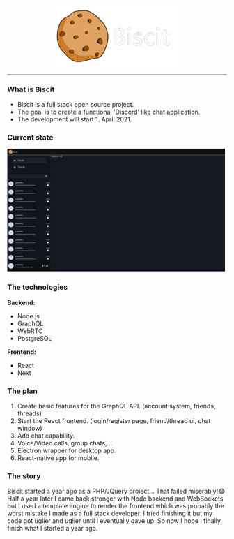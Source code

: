 <p align="center">
  <img src="./assets/logo.gif" alt="Biscit logo" width="300"/>
</p>
<hr />
<h3>What is Biscit</h3>
<ul>
  <li>Biscit is a full stack open source project.</li>
  <li>The goal is to create a functional 'Discord' like chat application.</li>
  <li>The development will start 1. April 2021.</li>
</ul>

<h3>Current state</h3>
<img src="./assets/current_state/current_state.jpg" alt="current state of Biscit" width="500"/>

<h3>The technologies</h3>
<b>Backend:</b>
<ul>
  <li>Node.js</li>
  <li>GraphQL</li>
  <li>WebRTC</li>
  <li>PostgreSQL</li>
</ul>

<b>Frontend:</b>

<ul>
  <li>React</li>
  <li>Next</li>
</ul>

<h3>The plan</h3>
<ol>
  <li>Create basic features for the GraphQL API. (account system, friends, threads)</li>
  <li>Start the React frontend. (login/register page, friend/thread ui, chat window)</li>
  <li>Add chat capability.</li>
  <li>Voice/Video calls, group chats,...</li>
  <li>Electron wrapper for desktop app.</li>
  <li>React-native app for mobile.</li>
</ol>

<h3>The story</h3>
<p>Biscit started a year ago as a PHP/JQuery project... That failed miserably!😂 Half a year later I came back stronger with Node backend and WebSockets but I used a template engine to render the frontend which was probably the worst mistake I made as a full stack developer. I tried finishing it but my code got uglier and uglier until I eventually gave up. So now I hope I finally finish what I started a year ago. </p>
